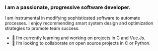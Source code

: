 ### I am a passionate, progressive software developer.
I am instrumental in modifying sophisticated software to automate processes. I enjoy recommending smart system design and optimization strategies to promote team success.

- 🔭 I’m currently learning and working on projects in C and Vue.Js. 
- 👯 I’m looking to collaborate on open source projects in C or Python.
